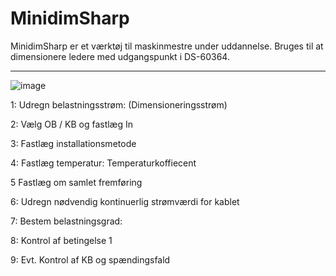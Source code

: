 # MinidimSharp
 MinidimSharp er et værktøj til maskinmestre under uddannelse. Bruges til at dimensionere ledere med udgangspunkt i DS-60364.
 
 -----------------------------------------------------------------------------------------------------
 
![image](https://github.com/GhaithA-M/MinidimSharp/assets/122114790/db726b58-9d16-40ba-ab45-5c7f8b3b5cd1)

1:	Udregn belastningsstrøm: (Dimensioneringsstrøm)


2:	Vælg OB / KB og fastlæg In


3:	Fastlæg installationsmetode


4:	Fastlæg temperatur: Temperaturkoffiecent


5	Fastlæg om samlet fremføring


6:	Udregn nødvendig kontinuerlig strømværdi for kablet


7:	Bestem belastningsgrad:


8:	Kontrol af betingelse 1


9:	Evt. Kontrol af KB og spændingsfald
